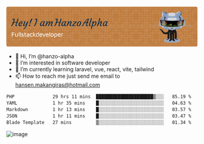 ![Header](./github-header-image.png)

- 👋 Hi, I’m @hanzo-alpha
- 👀 I’m interested in software developer
- 🌱 I’m currently learning laravel, vue, react, vite, tailwind
- 📫 How to reach me just send me email to hansen.makangiras@hotmail.com 

<!---
hanzo-alpha/hanzo-alpha is a ✨ special ✨ repository because its `README.md` (this file) appears on your GitHub profile.
You can click the Preview link to take a look at your changes.
--->

<!--START_SECTION:waka-->

```txt
PHP              29 hrs 11 mins  █████████████████████▒░░░   85.19 %
YAML             1 hr 35 mins    █░░░░░░░░░░░░░░░░░░░░░░░░   04.63 %
Markdown         1 hr 13 mins    █░░░░░░░░░░░░░░░░░░░░░░░░   03.57 %
JSON             1 hr 11 mins    █░░░░░░░░░░░░░░░░░░░░░░░░   03.47 %
Blade Template   27 mins         ▒░░░░░░░░░░░░░░░░░░░░░░░░   01.34 %
```

<!--END_SECTION:waka-->

![image](https://github.com/hanzo-alpha/hanzo-alpha/assets/111342797/c4bd2977-6123-4017-8652-6e166259b484)


